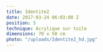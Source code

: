 ```yaml
---
title: Identite2
date: 2017-03-24 06:03:00 Z
position: 5
technique: Acrylique sur toile
dimensions: 70 x 50 cm
photo: "/uploads/Identite2_hd.jpg"
---
```


